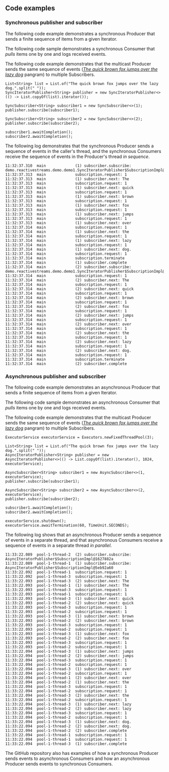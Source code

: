 <!-- Output copied to clipboard! -->

<!-----

Yay, no errors, warnings, or alerts!

Conversion time: 0.511 seconds.


Using this Markdown file:

1. Paste this output into your source file.
2. See the notes and action items below regarding this conversion run.
3. Check the rendered output (headings, lists, code blocks, tables) for proper
   formatting and use a linkchecker before you publish this page.

Conversion notes:

* Docs to Markdown version 1.0β34
* Sat Apr 29 2023 01:39:05 GMT-0700 (PDT)
* Source doc: #3
* This is a partial selection. Check to make sure intra-doc links work.
----->



## Code examples


### Synchronous publisher and subscriber

The following code example demonstrates a synchronous Producer that sends a finite sequence of items from a given Iterator.

The following code sample demonstrates a synchronous Consumer that _pulls_ items one by one and logs received events.

The following code example demonstrates that the multicast Producer sends the same sequence of events (_[The quick brown fox jumps over the lazy dog](https://en.wikipedia.org/wiki/The_quick_brown_fox_jumps_over_the_lazy_dog)_ pangram) to multiple Subscribers.


```
List<String> list = List.of("The quick brown fox jumps over the lazy dog.".split(" "));
SyncIteratorPublisher<String> publisher = new SyncIteratorPublisher<>(() -> List.copyOf(list).iterator());

SyncSubscriber<String> subscriber1 = new SyncSubscriber<>(1);
publisher.subscribe(subscriber1);

SyncSubscriber<String> subscriber2 = new SyncSubscriber<>(2);
publisher.subscribe(subscriber2);

subscriber1.awaitCompletion();
subscriber2.awaitCompletion();
```


The following log demonstrates that the synchronous Producer sends a sequence of events in the caller's thread, and the synchronous Consumers receive the sequence of events in the Producer's thread _in sequence_.


```
11:32:37.310  main             (1) subscriber.subscribe: demo.reactivestreams.demo.demo1.SyncIteratorPublisher$SubscriptionImpl@1f28c152
11:32:37.313  main             subscription.request: 1
11:32:37.313  main             (1) subscriber.next: The
11:32:37.313  main             subscription.request: 1
11:32:37.313  main             (1) subscriber.next: quick
11:32:37.313  main             subscription.request: 1
11:32:37.313  main             (1) subscriber.next: brown
11:32:37.313  main             subscription.request: 1
11:32:37.313  main             (1) subscriber.next: fox
11:32:37.313  main             subscription.request: 1
11:32:37.313  main             (1) subscriber.next: jumps
11:32:37.313  main             subscription.request: 1
11:32:37.313  main             (1) subscriber.next: over
11:32:37.314  main             subscription.request: 1
11:32:37.314  main             (1) subscriber.next: the
11:32:37.314  main             subscription.request: 1
11:32:37.314  main             (1) subscriber.next: lazy
11:32:37.314  main             subscription.request: 1
11:32:37.314  main             (1) subscriber.next: dog.
11:32:37.314  main             subscription.request: 1
11:32:37.314  main             subscription.terminate
11:32:37.314  main             (1) subscriber.complete
11:32:37.314  main             (2) subscriber.subscribe: demo.reactivestreams.demo.demo1.SyncIteratorPublisher$SubscriptionImpl@3dd4520b
11:32:37.314  main             subscription.request: 1
11:32:37.314  main             (2) subscriber.next: The
11:32:37.314  main             subscription.request: 1
11:32:37.314  main             (2) subscriber.next: quick
11:32:37.314  main             subscription.request: 1
11:32:37.314  main             (2) subscriber.next: brown
11:32:37.314  main             subscription.request: 1
11:32:37.314  main             (2) subscriber.next: fox
11:32:37.314  main             subscription.request: 1
11:32:37.314  main             (2) subscriber.next: jumps
11:32:37.314  main             subscription.request: 1
11:32:37.314  main             (2) subscriber.next: over
11:32:37.314  main             subscription.request: 1
11:32:37.314  main             (2) subscriber.next: the
11:32:37.314  main             subscription.request: 1
11:32:37.314  main             (2) subscriber.next: lazy
11:32:37.314  main             subscription.request: 1
11:32:37.314  main             (2) subscriber.next: dog.
11:32:37.314  main             subscription.request: 1
11:32:37.314  main             subscription.terminate
11:32:37.314  main             (2) subscriber.complete
```



### Asynchronous publisher and subscriber

The following code example demonstrates an asynchronous Producer that sends a finite sequence of items from a given Iterator.

The following code sample demonstrates an asynchronous Consumer that _pulls_ items one by one and logs received events.

The following code example demonstrates that the multicast Producer sends the same sequence of events (_[The quick brown fox jumps over the lazy dog](https://en.wikipedia.org/wiki/The_quick_brown_fox_jumps_over_the_lazy_dog)_ pangram) to multiple Subscribers.


```
ExecutorService executorService = Executors.newFixedThreadPool(3);

List<String> list = List.of("The quick brown fox jumps over the lazy dog.".split(" "));
AsyncIteratorPublisher<String> publisher = new AsyncIteratorPublisher<>(() -> List.copyOf(list).iterator(), 1024, executorService);

AsyncSubscriber<String> subscriber1 = new AsyncSubscriber<>(1, executorService);
publisher.subscribe(subscriber1);

AsyncSubscriber<String> subscriber2 = new AsyncSubscriber<>(2, executorService);
publisher.subscribe(subscriber2);

subscriber1.awaitCompletion();
subscriber2.awaitCompletion();

executorService.shutdown();
executorService.awaitTermination(60, TimeUnit.SECONDS);
```


The following log shows that an asynchronous Producer sends a sequence of events in a separate thread, and that asynchronous Consumers receive a sequence of events in a separate thread _in parallel_.


```
11:33:22.089  pool-1-thread-2  (2) subscriber.subscribe: AsyncIteratorPublisher$SubscriptionImpl@1627882a
11:33:22.089  pool-1-thread-1  (1) subscriber.subscribe: AsyncIteratorPublisher$SubscriptionImpl@5eb92a60
11:33:22.092  pool-1-thread-1  subscription.request: 1
11:33:22.092  pool-1-thread-3  subscription.request: 1
11:33:22.093  pool-1-thread-3  (2) subscriber.next: The
11:33:22.093  pool-1-thread-1  (1) subscriber.next: The
11:33:22.093  pool-1-thread-3  subscription.request: 1
11:33:22.093  pool-1-thread-1  subscription.request: 1
11:33:22.093  pool-1-thread-3  (1) subscriber.next: quick
11:33:22.093  pool-1-thread-2  (2) subscriber.next: quick
11:33:22.093  pool-1-thread-3  subscription.request: 1
11:33:22.093  pool-1-thread-2  subscription.request: 1
11:33:22.093  pool-1-thread-3  (1) subscriber.next: brown
11:33:22.093  pool-1-thread-2  (2) subscriber.next: brown
11:33:22.093  pool-1-thread-3  subscription.request: 1
11:33:22.093  pool-1-thread-2  subscription.request: 1
11:33:22.093  pool-1-thread-3  (1) subscriber.next: fox
11:33:22.093  pool-1-thread-2  (2) subscriber.next: fox
11:33:22.093  pool-1-thread-3  subscription.request: 1
11:33:22.093  pool-1-thread-2  subscription.request: 1
11:33:22.094  pool-1-thread-3  (1) subscriber.next: jumps
11:33:22.094  pool-1-thread-2  (2) subscriber.next: jumps
11:33:22.094  pool-1-thread-3  subscription.request: 1
11:33:22.094  pool-1-thread-2  subscription.request: 1
11:33:22.094  pool-1-thread-3  (1) subscriber.next: over
11:33:22.094  pool-1-thread-2  subscription.request: 1
11:33:22.094  pool-1-thread-1  (2) subscriber.next: over
11:33:22.094  pool-1-thread-2  (1) subscriber.next: the
11:33:22.094  pool-1-thread-3  subscription.request: 1
11:33:22.094  pool-1-thread-2  subscription.request: 1
11:33:22.094  pool-1-thread-3  (2) subscriber.next: the
11:33:22.094  pool-1-thread-2  subscription.request: 1
11:33:22.094  pool-1-thread-3  (1) subscriber.next: lazy
11:33:22.094  pool-1-thread-2  (2) subscriber.next: lazy
11:33:22.094  pool-1-thread-3  subscription.request: 1
11:33:22.094  pool-1-thread-2  subscription.request: 1
11:33:22.094  pool-1-thread-3  (1) subscriber.next: dog.
11:33:22.094  pool-1-thread-2  (2) subscriber.next: dog.
11:33:22.094  pool-1-thread-2  (2) subscriber.complete
11:33:22.094  pool-1-thread-1  subscription.request: 1
11:33:22.094  pool-1-thread-1  subscription.request: 1
11:33:22.094  pool-1-thread-3  (1) subscriber.complete
```


The GitHub repository also has examples of how a synchronous Producer sends events to asynchronous Consumers and how an asynchronous Producer sends events to synchronous Consumers.
